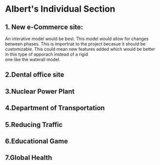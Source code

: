 # Albert's Individual Section  

## 1. New e-Commerce site:  

An interative model would be best. This model would allow for changes between phases.
This is importnat to the project becasue it should be customizable. This could mean 
new features added which would be better in this type of apporach instead of a rigid  
one like the waterall model.

## 2.Dental office site


## 3.Nuclear Power Plant


## 4.Department of Transportation


## 5.Reducing Traffic


## 6.Educational Game



## 7.Global Health
